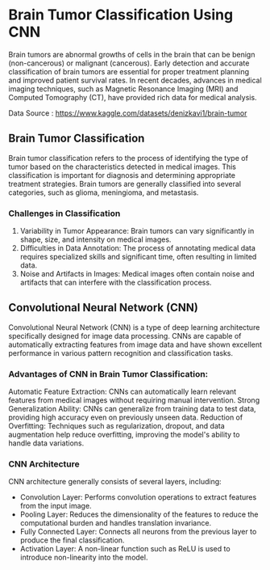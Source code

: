 # Brain Tumor Classification Using CNN

Brain tumors are abnormal growths of cells in the brain that can be benign (non-cancerous) or malignant (cancerous). 
Early detection and accurate classification of brain tumors are essential for proper treatment planning and improved patient survival rates.
In recent decades, advances in medical imaging techniques, such as Magnetic Resonance Imaging (MRI) and Computed Tomography (CT), have provided rich data for medical analysis.

Data Source : https://www.kaggle.com/datasets/denizkavi1/brain-tumor

## Brain Tumor Classification
Brain tumor classification refers to the process of identifying the type of tumor based on the characteristics detected in medical images. 
This classification is important for diagnosis and determining appropriate treatment strategies. Brain tumors are generally classified into several categories, such as glioma, meningioma, and metastasis.

### Challenges in Classification
1. Variability in Tumor Appearance: Brain tumors can vary significantly in shape, size, and intensity on medical images.
2. Difficulties in Data Annotation: The process of annotating medical data requires specialized skills and significant time, often resulting in limited data.
3. Noise and Artifacts in Images: Medical images often contain noise and artifacts that can interfere with the classification process.

## Convolutional Neural Network (CNN)
Convolutional Neural Network (CNN) is a type of deep learning architecture specifically designed for image data processing. 
CNNs are capable of automatically extracting features from image data and have shown excellent performance in various pattern recognition and classification tasks.

### Advantages of CNN in Brain Tumor Classification:
Automatic Feature Extraction: CNNs can automatically learn relevant features from medical images without requiring manual intervention.
Strong Generalization Ability: CNNs can generalize from training data to test data, providing high accuracy even on previously unseen data.
Reduction of Overfitting: Techniques such as regularization, dropout, and data augmentation help reduce overfitting, improving the model's ability to handle data variations.

### CNN Architecture
CNN architecture generally consists of several layers, including:
- Convolution Layer: Performs convolution operations to extract features from the input image.
- Pooling Layer: Reduces the dimensionality of the features to reduce the computational burden and handles translation invariance.
- Fully Connected Layer: Connects all neurons from the previous layer to produce the final classification.
- Activation Layer: A non-linear function such as ReLU is used to introduce non-linearity into the model.
